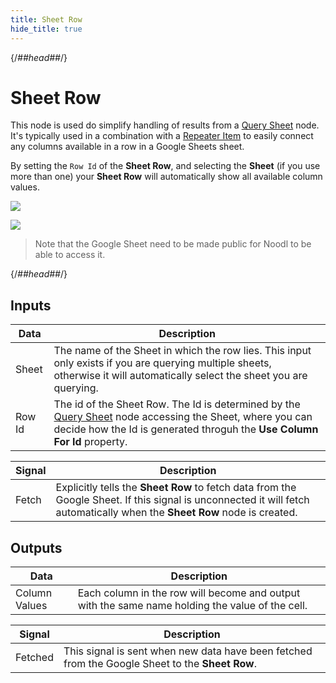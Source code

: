 ```yaml
---
title: Sheet Row
hide_title: true
---
```


{/*##head##*/}

# Sheet Row

This node is used do simplify handling of results from a [Query Sheet](/library/modules/gsheets/node-docs/sheet-row) node. It's typically used in a combination with a [Repeater Item](/nodes/ui-controls/repeater-item) to easily connect any columns available in a row in a Google Sheets sheet.

By setting the `Row Id` of the **Sheet Row**, and selecting the **Sheet** (if you use more than one) your **Sheet Row** will automatically show all available column values.

<div className="ndl-image-with-background l">

![](/library/modules/gsheets/node-docs/sheet-row/sheet-row-1.png)

</div>

<div className="ndl-image-with-background l">

![](/library/modules/gsheets/node-docs/sheet-row/sheet-row-2.png)

</div>

> Note that the Google Sheet need to be made public for Noodl to be able to access it.

{/*##head##*/}

## Inputs

| Data                                     | Description                                                                                                                                                                                                                           |
| ---------------------------------------- | ------------------------------------------------------------------------------------------------------------------------------------------------------------------------------------------------------------------------------------- |
| <span className="ndl-data">Sheet</span>  | The name of the Sheet in which the row lies. This input only exists if you are querying multiple sheets, otherwise it will automatically select the sheet you are querying.                                                           |
| <span className="ndl-data">Row Id</span> | The id of the Sheet Row. The Id is determined by the [Query Sheet](/library/modules/gsheets/node-docs/query-sheet) node accessing the Sheet, where you can decide how the Id is generated throguh the **Use Column For Id** property. |

| Signal                                    | Description                                                                                                                                                               |
| ----------------------------------------- | ------------------------------------------------------------------------------------------------------------------------------------------------------------------------- |
| <span className="ndl-signal">Fetch</span> | Explicitly tells the **Sheet Row** to fetch data from the Google Sheet. If this signal is unconnected it will fetch automatically when the **Sheet Row** node is created. |

## Outputs

| Data                                            | Description                                                                                     |
| ----------------------------------------------- | ----------------------------------------------------------------------------------------------- |
| <span className="ndl-data">Column Values</span> | Each column in the row will become and output with the same name holding the value of the cell. |

| Signal                                      | Description                                                                                     |
| ------------------------------------------- | ----------------------------------------------------------------------------------------------- |
| <span className="ndl-signal">Fetched</span> | This signal is sent when new data have been fetched from the Google Sheet to the **Sheet Row**. |

